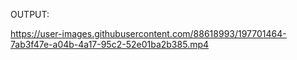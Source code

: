 OUTPUT:


https://user-images.githubusercontent.com/88618993/197701464-7ab3f47e-a04b-4a17-95c2-52e01ba2b385.mp4

